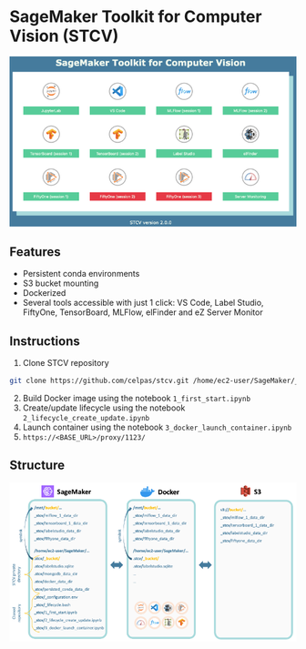 # SageMaker Toolkit for Computer Vision (STCV)

![alt splash](images/splash.png)


## Features

- Persistent conda environments
- S3 bucket mounting
- Dockerized
- Several tools accessible with just 1 click: VS Code, Label Studio, FiftyOne, TensorBoard, MLFlow, elFinder and eZ Server Monitor


## Instructions

1. Clone STCV repository
```bash
git clone https://github.com/celpas/stcv.git /home/ec2-user/SageMaker/_stcv
```

2. Build Docker image using the notebook `1_first_start.ipynb`
3. Create/update lifecycle using the notebook `2_lifecycle_create_update.ipynb`
4. Launch container using the notebook `3_docker_launch_container.ipynb`
5. `https://<BASE_URL>/proxy/1123/`


## Structure

![alt struture](images/structure.png)

